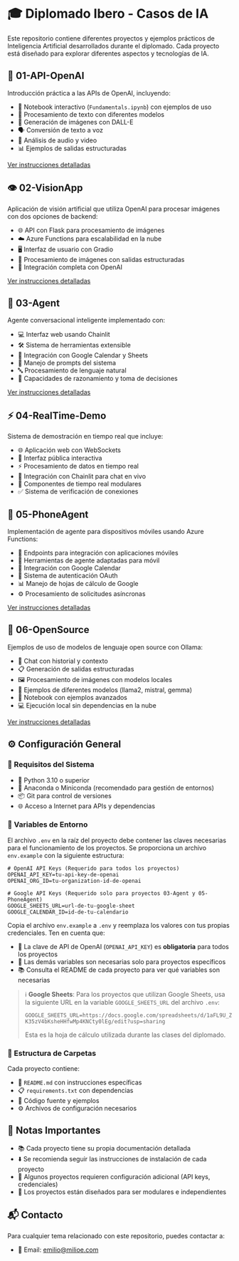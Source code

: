 # 🎓 Diplomado Ibero - Casos de IA

Este repositorio contiene diferentes proyectos y ejemplos prácticos de Inteligencia Artificial desarrollados durante el diplomado. Cada proyecto está diseñado para explorar diferentes aspectos y tecnologías de IA.

## 🤖 01-API-OpenAI
Introducción práctica a las APIs de OpenAI, incluyendo:
- 📘 Notebook interactivo (`Fundamentals.ipynb`) con ejemplos de uso
- 📝 Procesamiento de texto con diferentes modelos
- 🎨 Generación de imágenes con DALL-E
- 🗣️ Conversión de texto a voz
- 🎥 Análisis de audio y video
- 📊 Ejemplos de salidas estructuradas

[Ver instrucciones detalladas](01-API-OpenAI/README.md)

## 👁️ 02-VisionApp
Aplicación de visión artificial que utiliza OpenAI para procesar imágenes con dos opciones de backend:
- 🌐 API con Flask para procesamiento de imágenes
- ☁️ Azure Functions para escalabilidad en la nube
- 🖥️ Interfaz de usuario con Gradio
- 📸 Procesamiento de imágenes con salidas estructuradas
- 🔄 Integración completa con OpenAI

[Ver instrucciones detalladas](02-VisionApp/README.md)

## 🤝 03-Agent
Agente conversacional inteligente implementado con:
- 💻 Interfaz web usando Chainlit
- 🛠️ Sistema de herramientas extensible
- 📅 Integración con Google Calendar y Sheets
- 💭 Manejo de prompts del sistema
- 🔤 Procesamiento de lenguaje natural
- 🧠 Capacidades de razonamiento y toma de decisiones

[Ver instrucciones detalladas](03-Agent/README.md)

## ⚡ 04-RealTime-Demo
Sistema de demostración en tiempo real que incluye:
- 🌐 Aplicación web con WebSockets
- 👥 Interfaz pública interactiva
- ⚡ Procesamiento de datos en tiempo real
- 💬 Integración con Chainlit para chat en vivo
- 🔌 Componentes de tiempo real modulares
- ✅ Sistema de verificación de conexiones

## 📱 05-PhoneAgent
Implementación de agente para dispositivos móviles usando Azure Functions:
- 📡 Endpoints para integración con aplicaciones móviles
- 🔧 Herramientas de agente adaptadas para móvil
- 📅 Integración con Google Calendar
- 🔐 Sistema de autenticación OAuth
- 📊 Manejo de hojas de cálculo de Google
- ⚙️ Procesamiento de solicitudes asíncronas

[Ver instrucciones detalladas](05-PhoneAgent/README.md)

## 🌟 06-OpenSource
Ejemplos de uso de modelos de lenguaje open source con Ollama:
- 💬 Chat con historial y contexto
- 📋 Generación de salidas estructuradas
- 🖼️ Procesamiento de imágenes con modelos locales
- 🤖 Ejemplos de diferentes modelos (llama2, mistral, gemma)
- 📓 Notebook con ejemplos avanzados
- 💻 Ejecución local sin dependencias en la nube

[Ver instrucciones detalladas](06-OpenSource/README.md)

## ⚙️ Configuración General

### 🔧 Requisitos del Sistema
- 🐍 Python 3.10 o superior
- 🐼 Anaconda o Miniconda (recomendado para gestión de entornos)
- 📦 Git para control de versiones
- 🌐 Acceso a Internet para APIs y dependencias

### 🔑 Variables de Entorno
El archivo `.env` en la raíz del proyecto debe contener las claves necesarias para el funcionamiento de los proyectos. Se proporciona un archivo `env.example` con la siguiente estructura:

```env
# OpenAI API Keys (Requerido para todos los proyectos)
OPENAI_API_KEY=tu-api-key-de-openai
OPENAI_ORG_ID=tu-organization-id-de-openai

# Google API Keys (Requerido solo para proyectos 03-Agent y 05-PhoneAgent)
GOOGLE_SHEETS_URL=url-de-tu-google-sheet
GOOGLE_CALENDAR_ID=id-de-tu-calendario
```

Copia el archivo `env.example` a `.env` y reemplaza los valores con tus propias credenciales. Ten en cuenta que:
- 🔐 La clave de API de OpenAI (`OPENAI_API_KEY`) es **obligatoria** para todos los proyectos
- 📝 Las demás variables son necesarias solo para proyectos específicos
- 📚 Consulta el README de cada proyecto para ver qué variables son necesarias

> ℹ️ **Google Sheets**: Para los proyectos que utilizan Google Sheets, usa la siguiente URL en la variable `GOOGLE_SHEETS_URL` del archivo `.env`:
> 
> ```
> GOOGLE_SHEETS_URL=https://docs.google.com/spreadsheets/d/1aFL9U_Z556GnURZ-K35zV4bKsheHHfwMp4KNCty0lEg/edit?usp=sharing
> ```
> 
> Esta es la hoja de cálculo utilizada durante las clases del diplomado.

### 📁 Estructura de Carpetas
Cada proyecto contiene:
- 📖 `README.md` con instrucciones específicas
- 📋 `requirements.txt` con dependencias
- 💾 Código fuente y ejemplos
- ⚙️ Archivos de configuración necesarios

## 📌 Notas Importantes
- 📚 Cada proyecto tiene su propia documentación detallada
- ⬇️ Se recomienda seguir las instrucciones de instalación de cada proyecto
- 🔑 Algunos proyectos requieren configuración adicional (API keys, credenciales)
- 🔄 Los proyectos están diseñados para ser modulares e independientes


## 📬 Contacto
Para cualquier tema relacionado con este repositorio, puedes contactar a:
- 📧 Email: emilio@milioe.com

